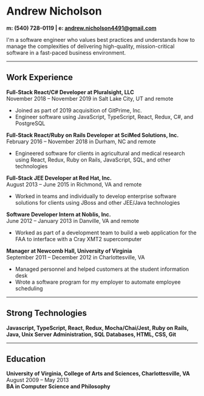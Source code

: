# Andrew Nicholson
**m: (540) 728-0119 | e: [andrew.nicholson4491@gmail.com](andrew.nicholson4491@gmail.com)**  

I'm a software engineer who values best practices and understands how to manage the complexities of delivering high-quality, mission-critical software in a fast-paced business environment.

--- 

## Work Experience  
  
**Full-Stack React/C# Developer at Pluralsight, LLC**  
November 2018 – November 2019 in Salt Lake City, UT and remote
* Joined as part of 2019 acquisition of GitPrime, Inc.
* Engineer software using JavaScript, TypeScript, React, Redux, C#, and PostgreSQL

**Full-Stack React/Ruby on Rails Developer at SciMed Solutions, Inc.**  
February 2016 – November 2018 in Durham, NC and remote
* Engineered software for clients in agricultural and medical research using React, Redux, Ruby on Rails, JavaScript, SQL, and other technologies

**Full-Stack JEE Developer at Red Hat, Inc.**  
August 2013 – June 2015 in Richmond, VA and remote
* Worked in teams and individually to develop enterprise software solutions for clients using JBoss and other JEE/Java technologies

**Software Developer Intern at Noblis, Inc.**  
June 2012 – January 2013 in Danville, VA and remote
* Worked as part of a development team to build a web application for the FAA to interface with a Cray XMT2 supercomputer

**Manager at Newcomb Hall, University of Virginia**  
September 2011 – December 2012 in Charlottesville, VA
* Managed personnel and helped customers at the student information desk
* Wrote a software program for my employer to automate employee scheduling

---

## Strong Technologies  

**Javascript, TypeScript, React, Redux, Mocha/Chai/Jest, Ruby on Rails, Java, Unix Server Administration, SQL Databases, HTML, CSS, Git**

---

## Education
**University of Virginia, College of Arts and Sciences, Charlottesville, VA**  
August 2009 – May 2013  
**BA in Computer Science and Philosophy**  
